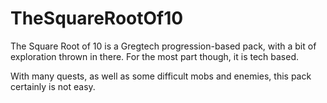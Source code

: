# TheSquareRootOf10
The Square Root of 10 is a Gregtech progression-based pack, with a bit of exploration thrown in there. For the most part though, it is tech based.

With many quests, as well as some difficult mobs and enemies, this pack certainly is not easy.
